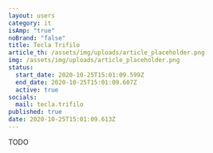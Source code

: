 ```yaml
---
layout: users
category: it
isAmp: "true"
noBrand: "false"
title: Tecla Trifilo
article_th: /assets/img/uploads/article_placeholder.png
img: /assets/img/uploads/article_placeholder.png
status:
  start_date: 2020-10-25T15:01:09.599Z
  end_date: 2020-10-25T15:01:09.607Z
  active: true
socials:
  mail: tecla.trifilo
published: true
date: 2020-10-25T15:01:09.613Z
---
```

TODO